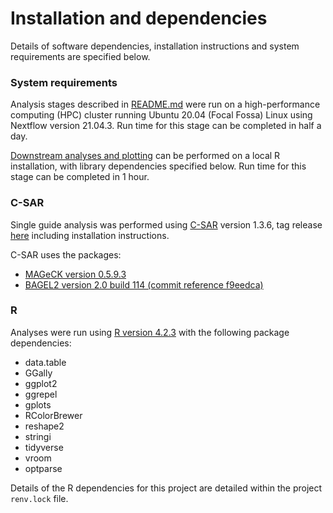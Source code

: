 # Installation and dependencies

Details of software dependencies, installation instructions and system requirements are specified below.

### System requirements

Analysis stages described in [README.md](https://github.com/dlalexander/uveal_melanoma_dual_guide_CRISPR/blob/master/README.md) were run on a high-performance computing (HPC) cluster running Ubuntu 20.04 (Focal Fossa) Linux using Nextflow version 21.04.3. Run time for this stage can be completed in half a day.

[Downstream analyses and plotting](https://github.com/dlalexander/uveal_melanoma_dual_guide_CRISPR/tree/master/SCRIPTS/plotting) can be performed on a local R installation, with library dependencies specified below. Run time for this stage can be completed in 1 hour. 

### C-SAR

Single guide analysis was performed using [C-SAR](https://github.com/cancerit/C-SAR) version 1.3.6, tag release [here](https://github.com/cancerit/C-SAR/releases/tag/1.3.6) including installation instructions.

C-SAR uses the packages:
* [MAGeCK version 0.5.9.3](https://sourceforge.net/projects/mageck/files/0.5/)
* [BAGEL2 version 2.0 build 114 (commit reference f9eedca)](https://github.com/hart-lab/bagel/tree/f9eedca7dc16299943dd1fd499bc1df4350ce8ef)

### R

Analyses were run using [R version 4.2.3](https://cran.r-project.org/) with the following package dependencies:

* data.table
* GGally
* ggplot2
* ggrepel
* gplots
* RColorBrewer
* reshape2
* stringi
* tidyverse
* vroom
* optparse

Details of the R dependencies for this project are detailed within the project `renv.lock` file.
